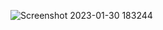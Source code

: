 ![Screenshot 2023-01-30 183244](https://user-images.githubusercontent.com/109558383/215492316-f98ee919-ce4f-4b15-a147-1d956aaa00a3.png)
